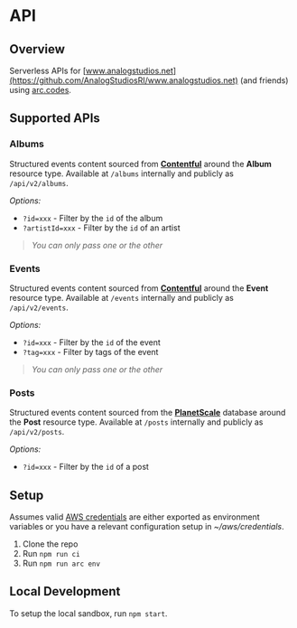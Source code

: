 # API

## Overview
Serverless APIs for [www.analogstudios.net](https://github.com/AnalogStudiosRI/www.analogstudios.net) (and friends) using [arc.codes](https://arc.codes/).

## Supported APIs
### Albums
Structured events content sourced from [**Contentful**](https://planetscale.com) around the **Album** resource type.  Available at `/albums` internally and publicly as `/api/v2/albums`.

_Options:_
- `?id=xxx` - Filter by the `id` of the album
- `?artistId=xxx` - Filter by the `id` of an artist

> _You can only pass one or the other_


### Events
Structured events content sourced from [**Contentful**](https://contentful.com/) around the **Event** resource type.  Available at `/events` internally and publicly as `/api/v2/events`.

_Options:_
- `?id=xxx` - Filter by the `id` of the event
- `?tag=xxx` - Filter by tags of the event

> _You can only pass one or the other_

### Posts
Structured events content sourced from the [**PlanetScale**](https://planetscale.com) database around the **Post** resource type.  Available at `/posts` internally and publicly as `/api/v2/posts`.

_Options:_
- `?id=xxx` - Filter by the `id` of a post

## Setup

Assumes valid [AWS credentials](https://arc.codes/docs/en/get-started/detailed-aws-setup) are either exported as environment variables or you have a relevant configuration setup in _~/aws/credentials_.

1. Clone the repo
1. Run `npm run ci`
1. Run `npm run arc env`

## Local Development

To setup the local sandbox, run `npm start`.